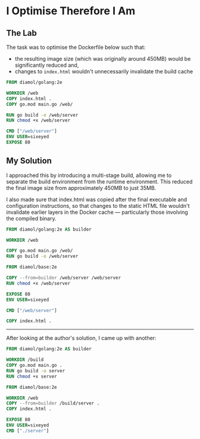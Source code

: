 # I Optimise Therefore I Am

## The Lab

The task was to optimise the Dockerfile below such that:

- the resulting image size (which was originally around 450MB) would be significantly reduced and,
- changes to `index.html` wouldn't unnecessarily invalidate the build cache

```Dockerfile
FROM diamol/golang:2e

WORKDIR /web
COPY index.html .
COPY go.mod main.go /web/

RUN go build -o /web/server
RUN chmod +x /web/server

CMD ["/web/server"]
ENV USER=sixeyed
EXPOSE 80
```

## My Solution

I approached this by introducing a multi-stage build, allowing me to separate the build environment from the runtime environment. This reduced the final image size from approximately 450MB to just 35MB.

I also made sure that index.html was copied after the final executable and configuration instructions, so that changes to the static HTML file wouldn't invalidate earlier layers in the Docker cache &mdash; particularly those involving the compiled binary.

```Dockerfile
FROM diamol/golang:2e AS builder

WORKDIR /web

COPY go.mod main.go /web/
RUN go build -o /web/server

FROM diamol/base:2e

COPY --from=builder /web/server /web/server
RUN chmod +x /web/server

EXPOSE 80
ENV USER=sixeyed

CMD ["/web/server"]

COPY index.html .
```

---

After looking at the author's solution, I came up with another:

```Dockerfile
FROM diamol/golang:2e AS builder

WORKDIR /build
COPY go.mod main.go .
RUN go build -o server
RUN chmod +x server

FROM diamol/base:2e

WORKDIR /web
COPY --from=builder /build/server .
COPY index.html .

EXPOSE 80
ENV USER=sixeyed
CMD ["./server"]
```
